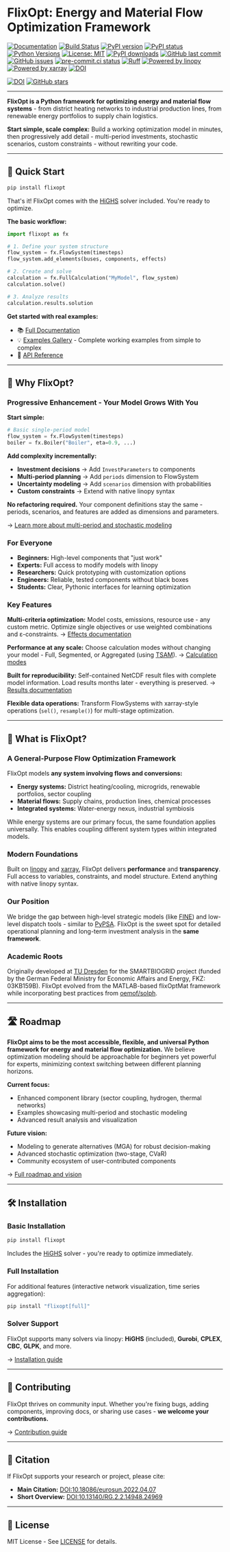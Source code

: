 # FlixOpt: Energy and Material Flow Optimization Framework

[![Documentation](https://img.shields.io/badge/docs-latest-brightgreen.svg)](https://flixopt.github.io/flixopt/latest/)
[![Build Status](https://github.com/flixOpt/flixopt/actions/workflows/python-app.yaml/badge.svg)](https://github.com/flixOpt/flixopt/actions/workflows/python-app.yaml)
[![PyPI version](https://img.shields.io/pypi/v/flixopt)](https://pypi.org/project/flixopt/)
[![PyPI status](https://img.shields.io/pypi/status/flixopt.svg)](https://pypi.org/project/flixopt/)
[![Python Versions](https://img.shields.io/pypi/pyversions/flixopt.svg)](https://pypi.org/project/flixopt/)
[![License: MIT](https://img.shields.io/badge/License-MIT-yellow.svg)](https://opensource.org/licenses/MIT)
[![PyPI downloads](https://img.shields.io/pypi/dm/flixopt)](https://pypi.org/project/flixopt/)
[![GitHub last commit](https://img.shields.io/github/last-commit/flixOpt/flixopt)](https://github.com/flixOpt/flixopt/commits/main)
[![GitHub issues](https://img.shields.io/github/issues/flixOpt/flixopt)](https://github.com/flixOpt/flixopt/issues)
[![pre-commit.ci status](https://results.pre-commit.ci/badge/github/flixOpt/flixopt/main.svg)](https://results.pre-commit.ci/latest/github/flixOpt/flixopt/main)
[![Ruff](https://img.shields.io/endpoint?url=https://raw.githubusercontent.com/astral-sh/ruff/main/assets/badge/v2.json)](https://github.com/astral-sh/ruff)
[![Powered by linopy](https://img.shields.io/badge/powered%20by-linopy-blue)](https://github.com/PyPSA/linopy/)
[![Powered by xarray](https://img.shields.io/badge/powered%20by-xarray-blue)](https://xarray.dev/)
[![DOI](https://img.shields.io/badge/DOI-10.18086%2Feurosun.2022.04.07-blue)](https://doi.org/10.18086/eurosun.2022.04.07)
<!-- TODO: Replace XXXXXXX with actual DOI after first Zenodo release -->
[![DOI](https://zenodo.org/badge/DOI/10.5281/zenodo.XXXXXXX.svg)](https://doi.org/10.5281/zenodo.XXXXXXX)
[![GitHub stars](https://img.shields.io/github/stars/flixOpt/flixopt?style=social)](https://github.com/flixOpt/flixopt/stargazers)

---

**FlixOpt is a Python framework for optimizing energy and material flow systems** - from district heating networks to industrial production lines, from renewable energy portfolios to supply chain logistics.

**Start simple, scale complex:** Build a working optimization model in minutes, then progressively add detail - multi-period investments, stochastic scenarios, custom constraints - without rewriting your code.

---

## 🚀 Quick Start

```bash
pip install flixopt
```

That's it! FlixOpt comes with the [HiGHS](https://highs.dev/) solver included. You're ready to optimize.

**The basic workflow:**

```python
import flixopt as fx

# 1. Define your system structure
flow_system = fx.FlowSystem(timesteps)
flow_system.add_elements(buses, components, effects)

# 2. Create and solve
calculation = fx.FullCalculation("MyModel", flow_system)
calculation.solve()

# 3. Analyze results
calculation.results.solution
```

**Get started with real examples:**
- 📚 [Full Documentation](https://flixopt.github.io/flixopt/latest/)
- 💡 [Examples Gallery](https://flixopt.github.io/flixopt/latest/examples/) - Complete working examples from simple to complex
- 🔧 [API Reference](https://flixopt.github.io/flixopt/latest/api-reference/)

---

## 🌟 Why FlixOpt?

### Progressive Enhancement - Your Model Grows With You

**Start simple:**
```python
# Basic single-period model
flow_system = fx.FlowSystem(timesteps)
boiler = fx.Boiler("Boiler", eta=0.9, ...)
```

**Add complexity incrementally:**
- **Investment decisions** → Add `InvestParameters` to components
- **Multi-period planning** → Add `periods` dimension to FlowSystem
- **Uncertainty modeling** → Add `scenarios` dimension with probabilities
- **Custom constraints** → Extend with native linopy syntax

**No refactoring required.** Your component definitions stay the same - periods, scenarios, and features are added as dimensions and parameters.

→ [Learn more about multi-period and stochastic modeling](https://flixopt.github.io/flixopt/latest/user-guide/mathematical-notation/dimensions/)

### For Everyone

- **Beginners:** High-level components that "just work"
- **Experts:** Full access to modify models with linopy
- **Researchers:** Quick prototyping with customization options
- **Engineers:** Reliable, tested components without black boxes
- **Students:** Clear, Pythonic interfaces for learning optimization

### Key Features

**Multi-criteria optimization:** Model costs, emissions, resource use - any custom metric. Optimize single objectives or use weighted combinations and ε-constraints.
→ [Effects documentation](https://flixopt.github.io/flixopt/latest/user-guide/mathematical-notation/effects-penalty-objective/)

**Performance at any scale:** Choose calculation modes without changing your model - Full, Segmented, or Aggregated (using [TSAM](https://github.com/FZJ-IEK3-VSA/tsam)).
→ [Calculation modes](https://flixopt.github.io/flixopt/latest/api-reference/calculation/)

**Built for reproducibility:** Self-contained NetCDF result files with complete model information. Load results months later - everything is preserved.
→ [Results documentation](https://flixopt.github.io/flixopt/latest/api-reference/results/)

**Flexible data operations:** Transform FlowSystems with xarray-style operations (`sel()`, `resample()`) for multi-stage optimization.

---

## 🎯 What is FlixOpt?

### A General-Purpose Flow Optimization Framework

FlixOpt models **any system involving flows and conversions:**

- **Energy systems:** District heating/cooling, microgrids, renewable portfolios, sector coupling
- **Material flows:** Supply chains, production lines, chemical processes
- **Integrated systems:** Water-energy nexus, industrial symbiosis

While energy systems are our primary focus, the same foundation applies universally. This enables coupling different system types within integrated models.

### Modern Foundations

Built on [linopy](https://github.com/PyPSA/linopy/) and [xarray](https://github.com/pydata/xarray), FlixOpt delivers **performance** and **transparency**. Full access to variables, constraints, and model structure. Extend anything with native linopy syntax.

### Our Position

We bridge the gap between high-level strategic models (like [FINE](https://github.com/FZJ-IEK3-VSA/FINE)) and low-level dispatch tools - similar to [PyPSA](https://docs.pypsa.org/latest/). FlixOpt is the sweet spot for detailed operational planning and long-term investment analysis in the **same framework**.

### Academic Roots

Originally developed at [TU Dresden](https://github.com/gewv-tu-dresden) for the SMARTBIOGRID project (funded by the German Federal Ministry for Economic Affairs and Energy, FKZ: 03KB159B). FlixOpt evolved from the MATLAB-based flixOptMat framework while incorporating best practices from [oemof/solph](https://github.com/oemof/oemof-solph).

---

## 🛣️ Roadmap

**FlixOpt aims to be the most accessible, flexible, and universal Python framework for energy and material flow optimization.** We believe optimization modeling should be approachable for beginners yet powerful for experts, minimizing context switching between different planning horizons.

**Current focus:**
- Enhanced component library (sector coupling, hydrogen, thermal networks)
- Examples showcasing multi-period and stochastic modeling
- Advanced result analysis and visualization

**Future vision:**
- Modeling to generate alternatives (MGA) for robust decision-making
- Advanced stochastic optimization (two-stage, CVaR)
- Community ecosystem of user-contributed components

→ [Full roadmap and vision](https://flixopt.github.io/flixopt/latest/roadmap/)

---

## 🛠️ Installation

### Basic Installation

```bash
pip install flixopt
```

Includes the [HiGHS](https://highs.dev/) solver - you're ready to optimize immediately.

### Full Installation

For additional features (interactive network visualization, time series aggregation):

```bash
pip install "flixopt[full]"
```

### Solver Support

FlixOpt supports many solvers via linopy: **HiGHS** (included), **Gurobi**, **CPLEX**, **CBC**, **GLPK**, and more.

→ [Installation guide](https://flixopt.github.io/flixopt/latest/getting-started/)

---

## 🤝 Contributing

FlixOpt thrives on community input. Whether you're fixing bugs, adding components, improving docs, or sharing use cases - **we welcome your contributions.**

→ [Contribution guide](https://flixopt.github.io/flixopt/latest/contribute/)

---

## 📖 Citation

If FlixOpt supports your research or project, please cite:

- **Main Citation:** [DOI:10.18086/eurosun.2022.04.07](https://doi.org/10.18086/eurosun.2022.04.07)
- **Short Overview:** [DOI:10.13140/RG.2.2.14948.24969](https://doi.org/10.13140/RG.2.2.14948.24969)

---

## 📄 License

MIT License - See [LICENSE](https://github.com/flixopt/flixopt/blob/main/LICENSE) for details.
